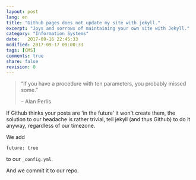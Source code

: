 ```yaml
--- 
layout: post
lang: en
title: "Github pages does not update my site with jekyll."
excerpt: "Joys and sorrows of maintaining your own site with Jekyll."
category: "Information Systems"
date:   2017-09-16 22:45:33
modified: 2017-09-17 09:00:33
tags: [CMS]
comments: true
share: false
revision: 0
---
```


> “If you have a procedure with ten parameters, you probably missed some.”
>
> – Alan Perlis

If Github thinks your posts are 'in the future' it won't create them, the solution to our headache is rather trivial, tell jekyll (and thus Github) to do it anyway, regardless of our timezone.

We add

`future: true`

to our `_config.yml`.

And we commit it to our repo.
